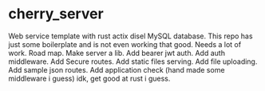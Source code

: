 # cherry_server
Web service template with rust actix disel MySQL database. 
This repo has just some boilerplate and is not even working that good. 
Needs a lot of work.
Road map.
 Make server a lib.
 Add bearer jwt auth.
 Add auth middleware.
 Add Secure routes.
 Add static files serving.
 Add file uploading.
 Add sample json routes.
 Add application check (hand made some middleware i guess)
 idk, get good at rust i guess.
 

